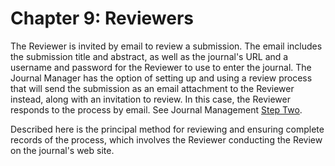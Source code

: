 # Chapter 9: Reviewers

The Reviewer is invited by email to review a submission. The email includes the submission title and abstract, as well as the journal's URL and a username and password for the Reviewer to use to enter the journal. The Journal Manager has the option of setting up and using a review process that will send the submission as an email attachment to the Reviewer instead, along with an invitation to review. In this case, the Reviewer responds to the process by email. See Journal Management [Step Two](https://docs.pkp.sfu.ca/learning-ojs-2/en/step_two_policies).

Described here is the principal method for reviewing and ensuring complete records of the process, which involves the Reviewer conducting the Review on the journal's web site.
